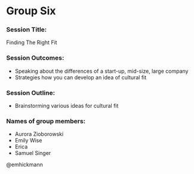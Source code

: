 # Group Six

### Session Title: 
Finding The Right Fit

### Session Outcomes:
- Speaking about the differences of a start-up, mid-size, large company
- Strategies how you can develop an idea of cultural fit

### Session Outline:
- Brainstorming various ideas for cultural fit 

### Names of group members: 
- Aurora Zioborowski
- Emily Wise
- Erica 
- Samuel Singer

@emhickmann
